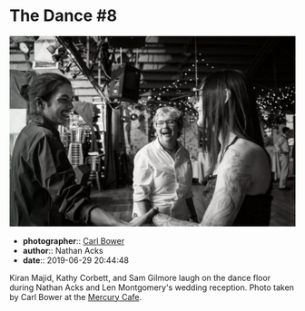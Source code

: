 # The Dance \#8

![Kiran Majid, Kathy Corbett, and Sam Gilmore laugh on the dance floor](assets/2019-06-29-set-4-the-dance-08.webp)

* **photographer**:: [Carl Bower](https://carlbowerphotos.com)  
* **author**:: Nathan Acks  
* **date**:: 2019-06-29 20:44:48

Kiran Majid, Kathy Corbett, and Sam Gilmore laugh on the dance floor during Nathan Acks and Len Montgomery's wedding reception. Photo taken by Carl Bower at the [Mercury Cafe](http://mercurycafe.com).
